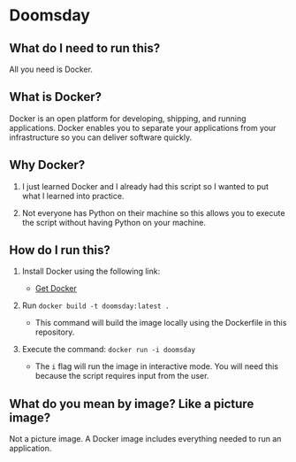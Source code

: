 # Doomsday

## What do I need to run this?

All you need is Docker.

## What is Docker?

Docker is an open platform for developing, shipping, and running applications. Docker enables you to separate your applications from your infrastructure so you can deliver software quickly.

## Why Docker?

1. I just learned Docker and I already had this script so I wanted to put what I learned into practice.

2. Not everyone has Python on their machine so this allows you to execute the script without having Python on your machine.

## How do I run this?

1. Install Docker using the following link:
   - [Get Docker](https://docs.docker.com/get-docker/)

2. Run `docker build -t doomsday:latest .`
   - This command will build the image locally using the Dockerfile in this repository.

3. Execute the command: `docker run -i doomsday`
   - The `i` flag will run the image in interactive mode. You will need this because the script requires input from the user.

## What do you mean by image? Like a picture image?

Not a picture image. A Docker image includes everything needed to run an application.
